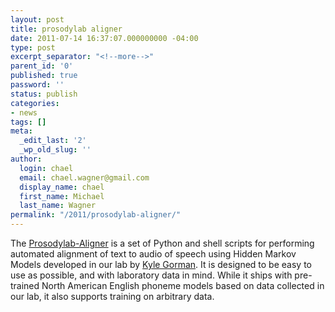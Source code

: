 ```yaml
---
layout: post
title: prosodylab aligner
date: 2011-07-14 16:37:07.000000000 -04:00
type: post
excerpt_separator: "<!--more-->"
parent_id: '0'
published: true
password: ''
status: publish
categories:
- news
tags: []
meta:
  _edit_last: '2'
  _wp_old_slug: ''
author:
  login: chael
  email: chael.wagner@gmail.com
  display_name: chael
  first_name: Michael
  last_name: Wagner
permalink: "/2011/prosodylab-aligner/"
---
```

The [Prosodylab-Aligner](http://prosodylab.org/tools/aligner/) is a set of Python and shell scripts for performing automated alignment of text to audio of speech using Hidden Markov Models developed in our lab by [Kyle Gorman](http://ling.upenn.edu/~kgorman/). It is designed to be easy to use as possible, and with laboratory data in mind. While it ships with pre-trained North American English phoneme models based on data collected in our lab, it also supports training on arbitrary data.

